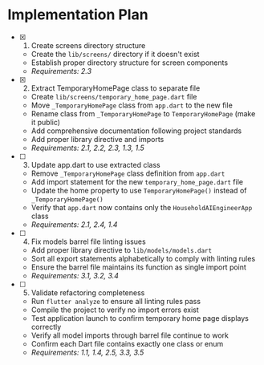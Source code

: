 # Implementation Plan

- [x] 1. Create screens directory structure
  - Create the `lib/screens/` directory if it doesn't exist
  - Establish proper directory structure for screen components
  - _Requirements: 2.3_

- [x] 2. Extract TemporaryHomePage class to separate file
  - Create `lib/screens/temporary_home_page.dart` file
  - Move `_TemporaryHomePage` class from `app.dart` to the new file
  - Rename class from `_TemporaryHomePage` to `TemporaryHomePage` (make it public)
  - Add comprehensive documentation following project standards
  - Add proper library directive and imports
  - _Requirements: 2.1, 2.2, 2.3, 1.3, 1.5_

- [ ] 3. Update app.dart to use extracted class
  - Remove `_TemporaryHomePage` class definition from `app.dart`
  - Add import statement for the new `temporary_home_page.dart` file
  - Update the home property to use `TemporaryHomePage()` instead of `_TemporaryHomePage()`
  - Verify that `app.dart` now contains only the `HouseholdAIEngineerApp` class
  - _Requirements: 2.1, 2.4, 1.4_

- [ ] 4. Fix models barrel file linting issues
  - Add proper library directive to `lib/models/models.dart`
  - Sort all export statements alphabetically to comply with linting rules
  - Ensure the barrel file maintains its function as single import point
  - _Requirements: 3.1, 3.2, 3.4_

- [ ] 5. Validate refactoring completeness
  - Run `flutter analyze` to ensure all linting rules pass
  - Compile the project to verify no import errors exist
  - Test application launch to confirm temporary home page displays correctly
  - Verify all model imports through barrel file continue to work
  - Confirm each Dart file contains exactly one class or enum
  - _Requirements: 1.1, 1.4, 2.5, 3.3, 3.5_